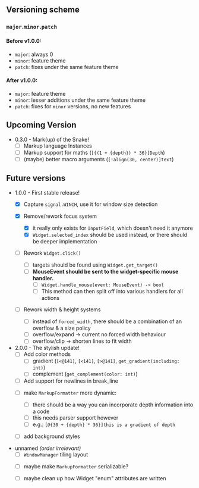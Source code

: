 Versioning scheme
-----------------

### `major`.`minor`.`patch`

#### Before v1.0.0:
- `major`: always 0
- `minor`: feature theme
- `patch`: fixes under the same feature theme

#### After v1.0.0:
- `major`: feature theme
- `minor`: lesser additions under the same feature theme
- `patch`: fixes for `minor` versions, no new features

Upcoming Version
----------------

- 0.3.0 - Mark(up) of the Snake!
    * [ ] Markup language Instances
    * [ ] Markup support for maths (`[{(1 + {depth}) * 36}]Depth`)
    * [ ] (maybe) better macro arguments (`[!align(30, center)]text`)

Future versions
---------------

- 1.0.0 - First stable release!
    * [x] Capture `signal.WINCH`, use it for window size detection

    * [x] Remove/rework focus system
        + [x] it really only exists for `InputField`, which doesn't need it anymore
        + [x] `Widget.selected_index` should be used instead, or there should be deeper implementation

    * [ ] Rework `Widget.click()`
        + [ ] targets should be found using `Widget.get_target()`
        + [ ] **MouseEvent should be sent to the widget-specific mouse handler.**
            - [ ] `Widget.handle_mouse(event: MouseEvent) -> bool`
            - [ ] This method can then split off into various handlers for all actions

    * [ ] Rework width & height systems
        + [ ] instead of `forced_width`, there should be a combination of an overflow & a size policy
        + [ ] overflow/expand -> current no forced width behaviour
        + [ ] overflow/clip   -> shorten lines to fit width

- 2.0.0 - The stylish update!
    * [ ] Add color methods
        + [ ] gradient (`[<@141]`, `[<141]`, `[>@141]`, `get_gradient(including: int)`)
        + [ ] complement (`get_complement(color: int)`)

    + [ ] Add support for newlines in break_line

    * [ ] make `MarkupFormatter` more dynamic:
        + [ ] there should be a way you can incorporate depth information into a code
        + [ ] this needs parser support however
        + [ ] e.g.: `[@{30 + {depth} * 36}]this is a gradient of depth`

    * [ ] add background styles


- unnamed *(order irrelevant)*
    + [ ] `WindowManager` tiling layout

    * [ ] maybe make `MarkupFormatter` serializable?

    * [ ] maybe clean up how Widget "enum" attributes are written
